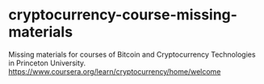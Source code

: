 # cryptocurrency-course-missing-materials
Missing materials for courses of Bitcoin and Cryptocurrency Technologies in Princeton University. https://www.coursera.org/learn/cryptocurrency/home/welcome
